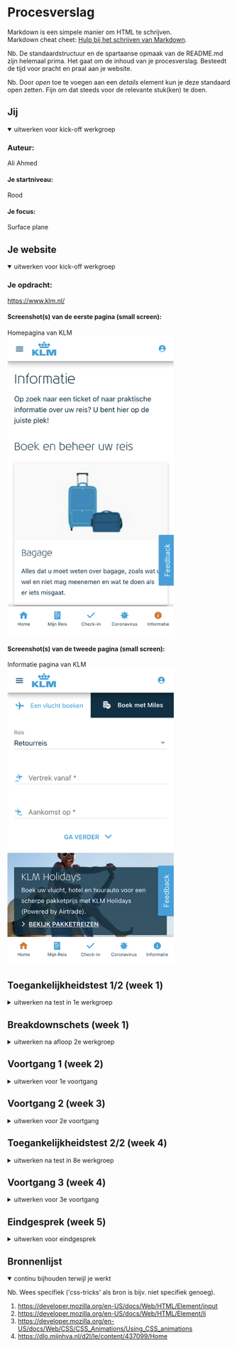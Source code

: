 # Procesverslag
Markdown is een simpele manier om HTML te schrijven.  
Markdown cheat cheet: [Hulp bij het schrijven van Markdown](https://github.com/adam-p/markdown-here/wiki/Markdown-Cheatsheet).

Nb. De standaardstructuur en de spartaanse opmaak van de README.md zijn helemaal prima. Het gaat om de inhoud van je procesverslag. Besteedt de tijd voor pracht en praal aan je website.

Nb. Door *open* toe te voegen aan een *details* element kun je deze standaard open zetten. Fijn om dat steeds voor de relevante stuk(ken) te doen.





## Jij

<details open>
  <summary>uitwerken voor kick-off werkgroep</summary>

  ### Auteur:
  Ali Ahmed
  #### Je startniveau:
  Rood

  #### Je focus:
  Surface plane
 
</details>





## Je website

<details open>
  <summary>uitwerken voor kick-off werkgroep</summary>

  ### Je opdracht:
  https://www.klm.nl/
  #### Screenshot(s) van de eerste pagina (small screen): 
  Homepagina van KLM
  <img src="./images/homepagina.png" width="375px" alt="Homepagina van de KLM, je kunt hier boeken">

  #### Screenshot(s) van de tweede pagina (small screen):
  Informatie pagina van KLM 
  <img src="./images/info-pagina.png" width="375px" alt="Informatie-pagina van de KLM, hier vind je informatie">
 
</details>



## Toegankelijkheidstest 1/2 (week 1)

<details>
  <summary>uitwerken na test in 1e werkgroep</summary>

  ### Bevindingen

  #### Screenreader
  De screenreader functie is heel chaotisch. Als blind persoon lijkt het me ook heel moeilijk om uberhaupt
  aanpassingen te maken aan de snelheid, stem, etc. Op de website zelf gaf hij wel de onderdelen aan
  maar met te veel extra informatie die niet relevant is. 



  #### Muis en Toetsenbord 
  Tijdens het gebruiken van beide tools ging het wel lastig. Ik kon moeilijk navigeren met de muis
  vanwege mijn beperking. Daarom gebruikte ik de "TAB" knop op mijn laptop. Ik kon via de screenreader
  zo weten waar ik was maar toch niet duidelijk genoeg. De lading aan informatie zorgt voor onduidelijk
  heden waardoor het lastig was om de website te gebruiken. 

  Misschien zou het handig zijn om iets met de pijltjes van het toetsenbord te kunnen. In plaats van
  alleen maar te tabben, bijvoorbeeld.

  <img src="./images/FreeVector-Keyboard-Arrows.jpg" alt="Pijltjes toetsen"> 


  #### Motoriek (shocks, elastiekjes)
  Met de parkinson triller was het niet te doen. Ik kon mijn macbook niet eens aanraken en het ging 
  allemaal veelste moeilijk. Ik probeerde via mijn keyboard te bewegen wat vrij aardig maar toch 
  niet soepel genoeg lukte. 

  Doormiddel van de knoppen uit elkaar te zetten, die iemand met parkinson kan gebruiken. Zo verkomen
  ze namelijk dat ze perongeluk de rechter of linker knop toetsen ipv van de gewenste knop. 

  <img src="./images/adapted-mouse-and-keyboard.jpg" alt="Voorbeeld van hoe iemand met parkinson werkt">

  #### Visueel (brillen, contrast, kleurenblind, dark/light). 
  Ik heb ook de brillen gedragen. Elke bril kwam met een beperking, al moet ik wel zeggen dat de gele
  bril het minst beperkt overkwam. Ik snap dat ik mij dan moest voorstellen als iemand die kleurenblind is. 
  De bril met de bedekte zijdes was ook redelijk geen dilemma. De wazige en de zwarte stip bril zorgte 
  wel voor allemaal complicaties. Ik kon namelijk niet zien waar ik navigeerde en waar ik naar toe 
  wilde gaan.

  Het is natuurlijk moeilijk om uberhaupt te kunnen navigeren als slechtziende. Voor kleurblinden 
  (Die dus wel nog steeds kunnen zien), een optie toevoegen waardoor zij misschien een tekstje op 
  de kleur zien. Zo is dat groen juist misschien wel rood, alleen hebben ze dat niet door. 

  <img src="./images/type-of-color-blind.jpg" alt="Kleurenblind persoon">
</details>



## Breakdownschets (week 1)

<details>
  <summary>uitwerken na afloop 2e werkgroep</summary>

  ### de hele pagina: 
  <img src="./images/screenshot1.png" width="375px" alt="breakdown van de hele pagina">

  ### dynamisch deel (bijv menu): 
  <img src="./images/menuscreenshot.png" width="375px" alt="breakdown van een dynamisch deel">

  ### wellicht nog een dynamisch deel (bijv filter): 
<video controls autoplay muted loop src="./images/filmpie.mov"  width="100%" >  

</details>





## Voortgang 1 (week 2)

<details>
  <summary>uitwerken voor 1e voortgang</summary>

  ### Stand van zaken
  ik wilde graag tabjes toevoegen die ook op de KLM-site stonden. Doormiddel van deze tabjes kan de gebruiken namelijk kiezen
  of ze via de reguliere manier konden boeken of zouden kunnen boeken via miles. Ik heb op een aantal sites lopen kijken
  want het zou super handig zijn om gebruik te kunnen maken van je miles als je een ferquente vlieger bent. Ongeacht je 
  beperking. 

  <img src="./images/tabjes.png" width="375px" alt="breakdown van een dynamisch deel">


  

  ### Agenda voor meeting
  samen met je groepje opstellen

  | Ali            | Dana               | Robin        | Tristan           |
  | ---            | ---                | ---          | ---              |
  | dit bespreken  | en dit             | en ik dit    | en dan ik dat    |
  | en dat ook nog | dit als er tijd is | nog een punt | dit wil ik zeker |
  | ...            | ...                | ...          | ...              |


  ### Verslag van meeting
  hier na afloop snel de uitkomsten van de meeting vastleggen

  - De width van de browser zorgt ervoor dat alles niet goed zit.
  - Stof van de lessen toepassen (Minder op W3schools zitten)
  - De tabjes hoeven niet persee te werken, het gaat om hoe het eruit ziet.
  - ...

</details>





## Voortgang 2 (week 3)

<details>
  <summary>uitwerken voor 2e voortgang</summary>

  ### Stand van zaken
  Naar de li's kijken van mijn UL. Er is geen sectie op de KLM website genaamd: "KLM Holidays". Hier is een
  horizontale scroll aanwezig waar de gebruiker tussen landen kan kiezen. Ik gebruikte eerste alleen a-tags, 
  maar ik had al een vermoedde dat het niet zo gedaan moest worden. ik heb een UL toegepast, die Li-tags bevatten
  en a's. Het enige probleem is dat binnen de a, een h3-tag en p in zitten. Ik wilde een achtergrond toepassen, 
  maar dat werkte per individueel element en niet de hele parent. 

  ### Agenda voor meeting
  samen met je groepje opstellen

  | Dana           | Robin              | Tristan      | Bronger          |
  | ---            | ---                | ---          | ---              |
  | dit bespreken  | en dit             | en ik dit    | en dan ik dat    |
  | en dat ook nog | dit als er tijd is | nog een punt | dit wil ik zeker |
  | ...            | ...                | ...          | ...              |


  ### Verslag van meeting
  Vasilis hielp me doormiddel van een div te gebruiken voor vormgeving. Dan mag je het namelijk wel gebruiken en
  om position absolute te gebruiken om de transparente blauw achtergronden de positioneren binnen het kader van de 
  section waar ook de bestemming foto in zit. Dit geldt ook voor het "Reis Verrijken" gedeelte die later op de website 
  komt.


  - Lestof toepassen! Niet van externe websites.
  - Niet alles hoeft te werken (Dus niet alles letterlijk uitwerken).
  - Begrijpen wat de code betekent en ervoor zorgen dat ik de JUISTE tags gebruik.
- ...

</details>





## Toegankelijkheidstest 2/2 (week 4)

<details>
  <summary>uitwerken na test in 8e werkgroep</summary>

  ### Bevindingen
  De website van KLM hoeft niet persee toegankelijk te zijn voor iedereen omdat niet iedereen ook 
  instaat is om te reizen (Die een beperking hebben.) Voor hen die toch wel op reis willen gaan, zijn
  er bepaalde mogelijkheden, zoals een screenreader toegepast. In principe werkt het contrast van KLM prima
  want de website is wit met donkere kopjes, teksten en andere elementen die het toch wat duidelijker maken dan 
  een website met totaal verkeerde kleuren. Iemand die kleurenblind is zou best op de KLM-site kunnen zitten omdat
  de relevantie ligt in het boeken van een vlucht.

  #### Screenreader
  De screenreader werkt super goed via het aria-label! De originele website van KLM had een vrijwel
  onduidelijk aria label. Te specifiek en te VEEL informatie wordt voorgelezen. Het is de bedoeling dat 
  de gebruiker (met de beperking), moet begrijpen wat er in de website getoond wordt zonder echt te hoeven 
  kijken. Ik heb voornamelijk uitgelegd dat er op de knop gedrukt kan worden om een bepaalde actie door
  te voeren. 


  #### Muis en Toetsenbord 
  Via de tab-knop kan de gebruiker navigeren. De focus state komt te voorschijn en geeft de gebruiker aan waar
  hij/zij zich bevindt. Eerlijk gezegd vind ik de focus-state van de KLM een beetje onduidelijk dus heb ik ervoor
  gekozen om de box-shadow donkerder te maken. Zo kan je beter als gebruiker zien WAAR je je bevindt. 


  #### Motoriek (shocks, elastiekjes)
  Online heb ik ontdekt dat mensen met Parkinson een speciaal toetsenbord kunnen aanschaffen. In principe, omdat je dus
  ook met de pijltjes toets opties kan maken; het zeker van pas zou komen. De KLM site kan zeker bediend worden met 
  de volgende knoppen: Tab, Pijltjes, enter, etc. Dankzij het toepassen van de aria-label is daar dus meer duidelijkheid
  bij gezet. 

  #### Visueel (brillen, contrast, kleurenblind, dark/light). 
  Zoals ik melde bij mijn bevindingen, is dat de website heel goed werkt voor mensen met zicht beperkingen. Eerlijk
   gezegd vind ik het best gewaagd om als blind persoon op reis te gaan maar we moeten op een lijn blijven. De aria-label
   kan heel goed helpen + stel dat de beperkte persoon slecht zicht heeft, werken de kleuren goed in combinatie zonder 
   dat je te hard moet kijken. Wit + de donkere kleuren zorgt voor een duidelijk effect die je niet kan missen. 

</details>





## Voortgang 3 (week 4)

<details>
  <summary>uitwerken voor 3e voortgang</summary>

  ### Stand van zaken
  Ik had moeite met het formulier, label en input. Ik begreep wat ze in hielden maar me de states werken
  was wel vrij lastig. Tot dat ik er achter kwam dat je dus :valid en :invalid kan toepassen in de CSS. 
  Een zeer helpend middel voor het geval ik dus wil aankaarten wat de gebruiker ingevoerd heeft. 

  Verder beperkte ik mezelf met het NIET gebruiken van ul's, terwijl daar nergens iets over gezegd is 
  (Dat je het niet mag gebruiken). De ULs helpen heel erg omdat de KLM website ze ook veel in de soort
  bestemmingen opties aanbiedt. 

  ### Agenda voor meeting
  samen met je groepje opstellen

  | Ali            | Dana               | Robin        | Tristan        |
  | ---            | ---                | ---          | ---              |
  | dit bespreken  | en dit             | en ik dit    | en dan ik dat    |
  | en dat ook nog | dit als er tijd is | nog een punt | dit wil ik zeker |
  | ...            | ...                | ...          | ...              |


  ### Verslag van meeting
( Ik heb niet helemaal meekregen wat er deze keer bespreken werd omdat ik geconcentreerd verder ging werken!)
  - punt 1
  - punt 2
  - nog een punt
  - ...

</details>





## Eindgesprek (week 5)

<details>
  <summary>uitwerken voor eindgesprek</summary>

  ### Je uitkomst - karakteristiek screenshots:
  <img src="./images/screenshot1.png" width="375px" alt="uitkomst opdracht 1">
   <img src="./images/screenshot2.png" width="375px" alt="uitkomst opdracht 1">



  ### Dit ging goed/Heb ik geleerd: 
  Ik vond het animeren van de SVG'tjes heel leuk! 
  Ik heb verschillende soorten animatie stijlen toegepast
  en via de CSS aangesproken met zowel de fill als soort animatie 
  <img src="./images/animatiescreen.png" width="375px" alt="Heel leuk!">


  ### Dit was lastig/Is niet gelukt:
Helaas lukte de radio-buttons niet helemaal. Ik begrijp de basis, en ook de valid en invalid states
maar ik wilde dus heel graag ervoor zorgen dat ALS de gebruiker "Ja" kiest, het label verdwijnt en 
dan een p-tag te voorschijn komt die hen dan voorziet van feedback. 
  <img src="./images/luktniet.png" width="375px" alt="bummer">
</details>





## Bronnenlijst

<details open>
  <summary>continu bijhouden terwijl je werkt</summary>

  Nb. Wees specifiek ('css-tricks' als bron is bijv. niet specifiek genoeg).

  1. https://developer.mozilla.org/en-US/docs/Web/HTML/Element/input
  2. https://developer.mozilla.org/en-US/docs/Web/HTML/Element/li
  3. https://developer.mozilla.org/en-US/docs/Web/CSS/CSS_Animations/Using_CSS_animations
  4. https://dlo.mijnhva.nl/d2l/le/content/437099/Home

</details>